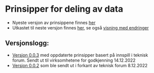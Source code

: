 # Prinsipper for deling av data

* Nyeste versjon av prinsippene finnes [her](https://github.com/entur/datarepresentasjon/blob/latest/prinsipper_for_deling_av_data/overordnede_prinsipper.md)
* Utkastet til neste versjon finnes [her](https://github.com/entur/datarepresentasjon/blob/main/prinsipper/overordnede_prinsipper.md), se også [visning med endringer](https://github.com/entur/datarepresentasjon/compare/latest...main?diff=unified&short_path=84bb854#diff-84bb854d650e870b0d6fde7517f4702a0fd2752c30db12bdc72e2e5dd4371a55) 

## Versjonslogg:
* [Versjon 0.0.3](https://github.com/entur/datarepresentasjon/blob/0.0.3/prinsipper_for_deling_av_data/overordnede_prinsipper.md) med oppdaterte prinsipper basert på innspill i teknisk forum. Sendt ut til virksomhetene for godkjenning 14.12.2022
* [Versjon 0.0.2](https://github.com/entur/datarepresentasjon/blob/0.0.2/prinsipper_for_deling_av_data/overordnede_prinsipper.md) som ble sendt ut i forkant av teknisk forum 8.12.2022
